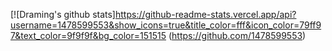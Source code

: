 [![Draming's github stats]https://github-readme-stats.vercel.app/api?username=1478599553&show_icons=true&title_color=fff&icon_color=79ff97&text_color=9f9f9f&bg_color=151515
(https://github.com/1478599553)
